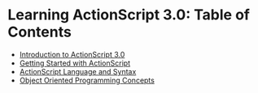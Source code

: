 # Learning ActionScript 3.0: Table of Contents

- [Introduction to ActionScript 3.0](./introduction-to-actionscript-3.0.md)
- [Getting Started with ActionScript](./getting-started-with-actionscript/index.md)
- [ActionScript Language and Syntax](./actionscript-language-and-syntax/index.md)
- [Object Oriented Programming Concepts](./object-oriented-programming-concepts/index.md)
